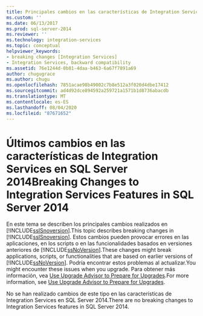 ```yaml
---
title: Principales cambios en las características de Integration Services en SQL Server 2014 | Microsoft Docs
ms.custom: ''
ms.date: 06/13/2017
ms.prod: sql-server-2014
ms.reviewer: ''
ms.technology: integration-services
ms.topic: conceptual
helpviewer_keywords:
- breaking changes [Integration Services]
- Integration Services, backward compatibility
ms.assetid: 76e1244d-0b81-4daa-b463-6a67f7891a69
author: chugugrace
ms.author: chugu
ms.openlocfilehash: 7851acae98b49002c7b8e512a3f020d4dbe17412
ms.sourcegitcommit: ad4d92dce894592a259721a1571b1d8736abacdb
ms.translationtype: MT
ms.contentlocale: es-ES
ms.lasthandoff: 08/04/2020
ms.locfileid: "87671652"
---
```

# <a name="breaking-changes-to-integration-services-features-in-sql-server-2014"></a><span data-ttu-id="457bf-102">Últimos cambios en las características de Integration Services en SQL Server 2014</span><span class="sxs-lookup"><span data-stu-id="457bf-102">Breaking Changes to Integration Services Features in SQL Server 2014</span></span>
  <span data-ttu-id="457bf-103">En este tema se describen los principales cambios realizados en [!INCLUDE[ssISnoversion](../includes/ssisnoversion-md.md)].</span><span class="sxs-lookup"><span data-stu-id="457bf-103">This topic describes breaking changes in [!INCLUDE[ssISnoversion](../includes/ssisnoversion-md.md)].</span></span> <span data-ttu-id="457bf-104">Estos cambios pueden provocar errores en las aplicaciones, en los scripts o en las funcionalidades basados en versiones anteriores de [!INCLUDE[ssNoVersion](../includes/ssnoversion-md.md)].</span><span class="sxs-lookup"><span data-stu-id="457bf-104">These changes might break applications, scripts, or functionalities that are based on earlier versions of [!INCLUDE[ssNoVersion](../includes/ssnoversion-md.md)].</span></span> <span data-ttu-id="457bf-105">Podría encontrar estos problemas al actualizar.</span><span class="sxs-lookup"><span data-stu-id="457bf-105">You might encounter these issues when you upgrade.</span></span> <span data-ttu-id="457bf-106">Para obtener más información, vea [Use Upgrade Advisor to Prepare for Upgrades](../../2014/sql-server/install/use-upgrade-advisor-to-prepare-for-upgrades.md).</span><span class="sxs-lookup"><span data-stu-id="457bf-106">For more information, see [Use Upgrade Advisor to Prepare for Upgrades](../../2014/sql-server/install/use-upgrade-advisor-to-prepare-for-upgrades.md).</span></span>  
  
 <span data-ttu-id="457bf-107">No se han realizado cambios de este tipo en las características de Integration Services en SQL Server 2014.</span><span class="sxs-lookup"><span data-stu-id="457bf-107">There are no breaking changes to Integration Services features in SQL Server 2014.</span></span>  
  
  
